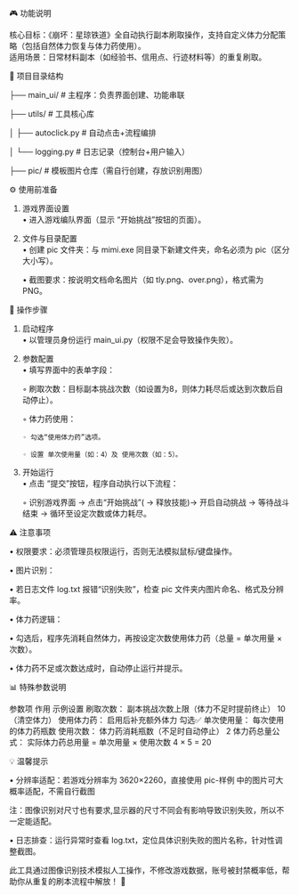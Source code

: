🎮 功能说明

核心目标：《崩坏：星琼铁道》全自动执行副本刷取操作，支持自定义体力分配策略（包括自然体力恢复与体力药使用）。  
适用场景：日常材料副本（如经验书、信用点、行迹材料等）的重复刷取。


📁 ​​项目目录结构​​


├── main_ui/          # 主程序：负责界面创建、功能串联

├── utils/            # 工具核心库

│   ├── autoclick.py  # 自动点击+流程编排

│   └── logging.py    # 日志记录（控制台+用户输入）

├── pic/              # 模板图片仓库（需自行创建，存放识别用图）



⚙️ 使用前准备


1. 游戏界面设置  
   • 进入游戏编队界面（显示 “开始挑战”按钮的页面）。  

2. 文件与目录配置  
   • 创建 pic 文件夹：与 mimi.exe 同目录下新建文件夹，命名必须为 pic（区分大小写）。  

   • 截图要求：按说明文档命名图片（如 tly.png、over.png），格式需为 PNG。  


🚀 操作步骤


1. 启动程序  
   • 以管理员身份运行 main_ui.py（权限不足会导致操作失败）。  

2. 参数配置  
   • 填写界面中的表单字段：  

     ◦ 刷取次数：目标副本挑战次数（如设置为8，则体力耗尽后或达到次数后自动停止）。  

     ◦ 体力药使用：  

       ◦ 勾选“使用体力药”选项。  

       ◦ 设置 单次使用量（如：4）及 使用次数（如：5）。  

3. 开始运行  
   • 点击 “提交”按钮，程序自动执行以下流程：  

     ◦ 识别游戏界面 → 点击“开始挑战”( → 释放技能)→ 开启自动挑战 → 等待战斗结束 → 循环至设定次数或体力耗尽。  


⚠️ 注意事项


• 权限要求：必须管理员权限运行，否则无法模拟鼠标/键盘操作。  

• 图片识别：  

  • 若日志文件 log.txt 报错“识别失败”，检查 pic 文件夹内图片命名、格式及分辨率。  


• 体力药逻辑：  

  • 勾选后，程序先消耗自然体力，再按设定次数使用体力药（总量 = 单次用量 × 次数）。  

  • 体力药不足或次数达成时，自动停止运行并提示。  


📊 特殊参数说明


参数项 作用 示例设置
刷取次数： 副本挑战次数上限（体力不足时提前终止） 10（清空体力）
使用体力药： 启用后补充额外体力 勾选✅
单次使用量： 每次使用的体力药瓶数
使用次数： 体力药消耗瓶数（不足时自动停止） 2
体力药总量公式： 实际体力药总用量 = 单次用量 × 使用次数 4 × 5 = 20
  

💡 温馨提示


• 分辨率适配：若游戏分辨率为 3620×2260，直接使用 pic-样例 中的图片可大概率适配，不需自行截图

  注：图像识别对尺寸也有要求,显示器的尺寸不同会有影响导致识别失败，所以不一定能适配。 

• 日志排查：运行异常时查看 log.txt，定位具体识别失败的图片名称，针对性调整截图。  

此工具通过图像识别技术模拟人工操作，不修改游戏数据，账号被封禁概率低，帮助你从重复的刷本流程中解放！ 🌟
